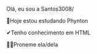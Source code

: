 Olá, eu sou a Santos3008/



🚀Hoje estou estudando Phynton

✔Tenho conhecimento em HTML

👩🏾Proneme ela/dela
